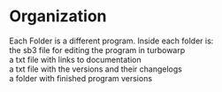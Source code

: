 <h1>Organization</h1>

Each Folder is a different program.
Inside each folder is:<br>
the sb3 file for editing the program in turbowarp<br>
a txt file with links to documentation<br>
a txt file with the versions and their changelogs<br>
a folder with finished program versions

